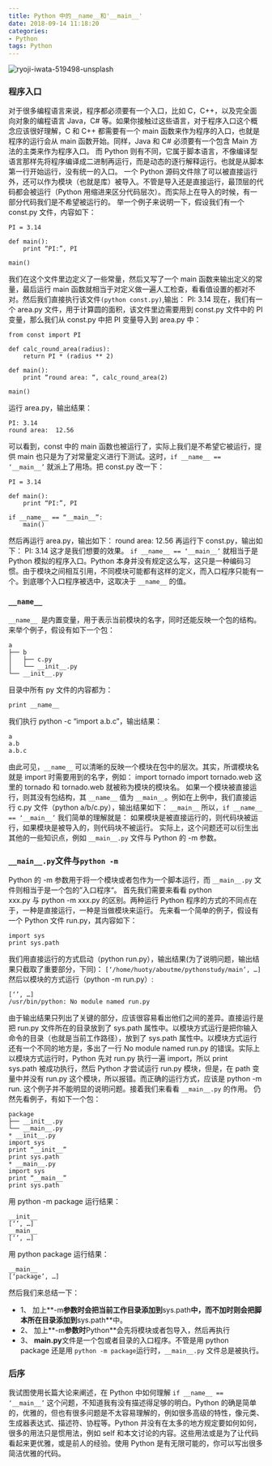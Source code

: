 ```yaml
---
title: Python 中的__name__和'__main__'
date: 2018-09-14 11:18:20
categories:
- Python
tags: Python
---
```


![ryoji-iwata-519498-unsplash](http://dinnas.github.io/assets/images/viewfront/ryoji-iwata-519498-unsplash.jpg)


### 程序入口

对于很多编程语言来说，程序都必须要有一个入口，比如 C，C++，以及完全面向对象的编程语言 Java，C# 等。如果你接触过这些语言，对于程序入口这个概念应该很好理解，C 和 C++ 都需要有一个 main 函数来作为程序的入口，也就是程序的运行会从 main 函数开始。同样，Java 和 C# 必须要有一个包含 Main 方法的主类来作为程序入口。
而 Python 则有不同，它属于脚本语言，不像编译型语言那样先将程序编译成二进制再运行，而是动态的逐行解释运行。也就是从脚本第一行开始运行，没有统一的入口。
一个 Python 源码文件除了可以被直接运行外，还可以作为模块（也就是库）被导入。不管是导入还是直接运行，最顶层的代码都会被运行（Python 用缩进来区分代码层次）。而实际上在导入的时候，有一部分代码我们是不希望被运行的。
举一个例子来说明一下，假设我们有一个 const.py 文件，内容如下：

```
PI = 3.14

def main():
    print “PI:”, PI

main()
```
我们在这个文件里边定义了一些常量，然后又写了一个 main 函数来输出定义的常量，最后运行 main 函数就相当于对定义做一遍人工检查，看看值设置的都对不对。然后我们直接执行该文件`(python const.py)`,输出：
PI: 3.14
现在，我们有一个 area.py 文件，用于计算圆的面积，该文件里边需要用到 const.py 文件中的 PI 变量，那么我们从 const.py 中把 PI 变量导入到 area.py 中：
```
from const import PI

def calc_round_area(radius):
    return PI * (radius ** 2)

def main():
    print “round area: “, calc_round_area(2)

main()
```
运行 area.py，输出结果：
```
PI: 3.14
round area:  12.56
```
可以看到，const 中的 main 函数也被运行了，实际上我们是不希望它被运行，提供 main 也只是为了对常量定义进行下测试。这时，`if __name__ == ‘__main__’` 就派上了用场。把 const.py 改一下：
```
PI = 3.14

def main():
    print “PI:”, PI

if __name__ == “__main__”:
    main()
```
然后再运行 area.py，输出如下：
round area:  12.56
再运行下 const.py，输出如下：
PI: 3.14
这才是我们想要的效果。
`if __name__ == ‘__main__’` 就相当于是 Python 模拟的程序入口。Python 本身并没有规定这么写，这只是一种编码习惯。由于模块之间相互引用，不同模块可能都有这样的定义，而入口程序只能有一个。到底哪个入口程序被选中，这取决于 `__name__` 的值。
### `__name__`
`__name__ `是内置变量，用于表示当前模块的名字，同时还能反映一个包的结构。来举个例子，假设有如下一个包：
```
a
├── b
│   ├── c.py
│   └── __init__.py
└── __init__.py
```
目录中所有 py 文件的内容都为：
```
print __name__
```
我们执行 python -c “import a.b.c”，输出结果：
```
a
a.b
a.b.c
```
由此可见，`__name__` 可以清晰的反映一个模块在包中的层次。其实，所谓模块名就是 import 时需要用到的名字，例如：
import tornado
import tornado.web
这里的 tornado 和 tornado.web 就被称为模块的模块名。
如果一个模块被直接运行，则其没有包结构，其 `__name__` 值为 `__main__`。例如在上例中，我们直接运行 c.py 文件（python a/b/c.py），输出结果如下：
`__main__`
所以，`if __name__ == ‘__main__’` 我们简单的理解就是： 如果模块是被直接运行的，则代码块被运行，如果模块是被导入的，则代码块不被运行。
实际上，这个问题还可以衍生出其他的一些知识点，例如 `__main__.py` 文件与 Python 的 -m 参数。

### `__main__.py`文件与`python -m`

Python 的 -m 参数用于将一个模块或者包作为一个脚本运行，而 `__main__.py` 文件则相当于是一个包的”入口程序“。
首先我们需要来看看 python xxx.py 与 python -m xxx.py 的区别。两种运行 Python 程序的方式的不同点在于，一种是直接运行，一种是当做模块来运行。
先来看一个简单的例子，假设有一个 Python 文件 run.py，其内容如下：
```
import sys
print sys.path
```
我们用直接运行的方式启动（python run.py），输出结果(为了说明问题，输出结果只截取了重要部分，下同)：
`[‘/home/huoty/aboutme/pythonstudy/main’, …]`
然后以模块的方式运行（python -m run.py）:
```
[‘’, …]
/usr/bin/python: No module named run.py
```
由于输出结果只列出了关键的部分，应该很容易看出他们之间的差异。直接运行是把 run.py 文件所在的目录放到了 sys.path 属性中。以模块方式运行是把你输入命令的目录（也就是当前工作路径），放到了 sys.path 属性中。以模块方式运行还有一个不同的地方是，多出了一行 No module named run.py 的错误。实际上以模块方式运行时，Python 先对 run.py 执行一遍 import，所以 print sys.path 被成功执行，然后 Python 才尝试运行 run.py 模块，但是，在 path 变量中并没有 run.py 这个模块，所以报错。而正确的运行方式，应该是 python -m run.
这个例子并不能明显的说明问题。接着我们来看看 `__main__.py` 的作用。
仍然先看例子，有如下一个包：
```
package
├── __init__.py
└── __main__.py
* __init__.py
import sys
print “__init__”
print sys.path
* __main__.py
import sys
print “__main__”
print sys.path
```
用 python -m package 运行结果：
```
__init__
[‘’, …]
__main__
[‘’, …]
```
用 python package 运行结果：
```
__main__
[‘package’, …]
```
然后我们来总结一下：
* 1、 加上**-m**参数时会把当前工作目录添加到**sys.path**中，而不加时则会把脚本所在目录添加到**sys.path**中。
* 2、 加上**-m**参数时**Python**会先将模块或者包导入，然后再执行
* 3、 **__main__.py**文件是一个包或者目录的入口程序。不管是用 python package 还是用 `python -m package`运行时，`__main__.py` 文件总是被执行。

### 后序

我试图使用长篇大论来阐述，在 Python 中如何理解 `if __name__ == ‘__main__’` 这个问题，不知道我有没有描述得足够的明白。Python 的确是简单的，优雅的，但也有很多问题是不太容易理解的，例如很多高级的特性，像元类、生成器表达式、描述符、协程等。Python 并没有在太多的地方规定要如何如何，很多的用法只是惯用法，例如 self 和本文讨论的内容。这些用法或是为了让代码看起来更优雅，或是前人的经验。使用 Python 是有无限可能的，你可以写出很多简洁优雅的代码。
